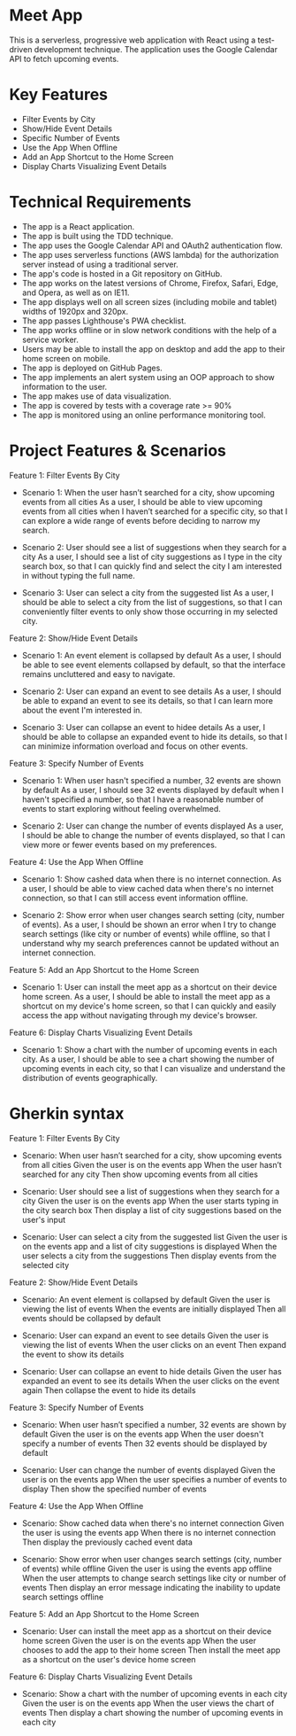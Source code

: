# Meet App
This is a serverless, progressive web application with React using a test-driven development technique.  The application uses the Google Calendar API to fetch upcoming events.

# Key Features
- Filter Events by City
- Show/Hide Event Details
- Specific Number of Events
- Use the App When Offline
- Add an App Shortcut to the Home Screen
- Display Charts Visualizing Event Details

# Technical Requirements
- The app is a React application.
- The app is built using the TDD technique.
- The app uses the Google Calendar API and OAuth2 authentication flow.
- The app uses serverless functions (AWS lambda) for the authorization server instead of using a traditional server.
- The app's code is hosted in a Git repository on GitHub.
- The app works on the latest versions of Chrome, Firefox, Safari, Edge, and Opera, as well as on IE11.
- The app displays well on all screen sizes (including mobile and tablet) widths of 1920px and 320px.
- The app passes Lighthouse's PWA checklist.
- The app works offline or in slow network conditions with the help of a service worker.
- Users may be able to install the app on desktop and add the app to their home screen on mobile.
- The app is deployed on GitHub Pages.
- The app implements an alert system using an OOP approach to show information to the user.
- The app makes use of data visualization.
- The app is covered by tests with a coverage rate >= 90%
- The app is monitored using an online performance monitoring tool.

# Project Features & Scenarios

Feature 1: Filter Events By City
- Scenario 1: When the user hasn’t searched for a city, show upcoming events from all cities
 As a user, I should be able to view upcoming events from all cities when I haven’t searched for a specific city, so that I can explore a wide range of events before deciding to narrow my search.

- Scenario 2: User should see a list of suggestions when they search for a city
As a user, I should see a list of city suggestions as I type in the city search box, so that I can quickly find and select the city I am interested in without typing the full name.

- Scenario 3: User can select a city from the suggested list
As a user, I should be able to select a city from the list of suggestions, so that I can conveniently filter events to only show those occurring in my selected city.

Feature 2: Show/Hide Event Details
- Scenario 1: An event element is collapsed by default
As a user, I should be able to see event elements collapsed by default, so that the interface remains uncluttered and easy to navigate.

- Scenario 2: User can expand an event to see details
As a user, I should be able to expand an event to see its details, so that I can learn more about the event I'm interested in.

- Scenario 3: User can collapse an event to hidee details
As a user, I should be able to collapse an expanded event to hide its details, so that I can minimize information overload and focus on other events.

Feature 3: Specify Number of Events
- Scenario 1: When user hasn't specified a number, 32 events are shown by default
As a user, I should see 32 events displayed by default when I haven't specified a number, so that I have a reasonable number of events to start exploring without feeling overwhelmed.

- Scenario 2: User can change the number of events displayed
As a user, I should be able to change the number of events displayed, so that I can view more or fewer events based on my preferences.

Feature 4: Use the App When Offline
- Scenario 1: Show cashed data when there is no internet connection.
As a user, I should be able to view cached data when there's no internet connection, so that I can still access event information offline.

- Scenario 2: Show error when user changes search setting (city, number of events).
As a user, I should be shown an error when I try to change search settings (like city or number of events) while offline, so that I understand why my search preferences cannot be updated without an internet connection.

Feature 5: Add an App Shortcut to the Home Screen
- Scenario 1: User can install the meet app as a shortcut on their device home screen.
As a user, I should be able to install the meet app as a shortcut on my device's home screen, so that I can quickly and easily access the app without navigating through my device's browser.

Feature 6: Display Charts Visualizing Event Details
- Scenario 1: Show a chart with the number of upcoming events in each city.
As a user, I should be able to see a chart showing the number of upcoming events in each city, so that I can visualize and understand the distribution of events geographically.

# Gherkin syntax
Feature 1: Filter Events By City

- Scenario: When user hasn’t searched for a city, show upcoming events from all cities
  Given the user is on the events app
  When the user hasn’t searched for any city
  Then show upcoming events from all cities

- Scenario: User should see a list of suggestions when they search for a city
  Given the user is on the events app
  When the user starts typing in the city search box
  Then display a list of city suggestions based on the user's input

- Scenario: User can select a city from the suggested list
  Given the user is on the events app and a list of city suggestions is displayed
  When the user selects a city from the suggestions
  Then display events from the selected city

Feature 2: Show/Hide Event Details

- Scenario: An event element is collapsed by default
  Given the user is viewing the list of events
  When the events are initially displayed
  Then all events should be collapsed by default

- Scenario: User can expand an event to see details
  Given the user is viewing the list of events
  When the user clicks on an event
  Then expand the event to show its details

- Scenario: User can collapse an event to hide details
  Given the user has expanded an event to see its details
  When the user clicks on the event again
  Then collapse the event to hide its details

Feature 3: Specify Number of Events

- Scenario: When user hasn’t specified a number, 32 events are shown by default
  Given the user is on the events app
  When the user doesn't specify a number of events
  Then 32 events should be displayed by default

- Scenario: User can change the number of events displayed
  Given the user is on the events app
  When the user specifies a number of events to display
  Then show the specified number of events

Feature 4: Use the App When Offline

- Scenario: Show cached data when there's no internet connection
  Given the user is using the events app
  When there is no internet connection
  Then display the previously cached event data

- Scenario: Show error when user changes search settings (city, number of events) while offline
  Given the user is using the events app offline
  When the user attempts to change search settings like city or number of events
  Then display an error message indicating the inability to update search settings offline

Feature 5: Add an App Shortcut to the Home Screen

- Scenario: User can install the meet app as a shortcut on their device home screen
  Given the user is on the events app
  When the user chooses to add the app to their home screen
  Then install the meet app as a shortcut on the user's device home screen

Feature 6: Display Charts Visualizing Event Details

- Scenario: Show a chart with the number of upcoming events in each city
  Given the user is on the events app
  When the user views the chart of events
  Then display a chart showing the number of upcoming events in each city